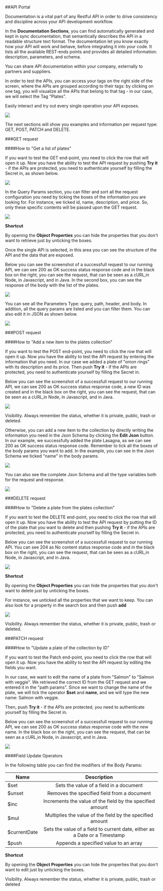##API Portal

Documentation is a vital part of any Restful API in order to drive consistency and discipline across your API development workflow. 

In the **Documentation Sections**, you can find automatically generated and kept in sync documentation, that semantically describes the API in a readable structure text format. 
The documentation let you know exactly how your API will work and behave, before integrating it into your code. It lists all the available REST-ends points and provides all detailed information: description, parameters, and schema.  

You can share API documentation within your company, externally to partners and suppliers. 

In order to test the APIs, you can access your tags on the right side of the screen, where the APIs are grouped according to their tags: by clicking on one tag, you will visualize all the APIs that belong to that tag - in our case, we will select the Tag “Plates”. 

Easily interact and try out every single operation your API exposes.


![](img/listPlates.png)

The next sections will show you examples and information per request type: GET, POST, PATCH and DELETE.

###GET request

####How to "Get a list of plates"

If you want to test the GET end-point, you need to click the row that will open it up. 
Now you have the ability to test the API request by pushing **Try it** - if the APIs are protected, you need to authenticate yourself by filling the Secret in, as shown below.

![](img/secretPlates.png)

In the Query Params section, you can filter and sort all the request configuration you need by ticking the boxes of the information you are looking for. For instance, we ticked id, name, description, and price. So, only these specific contents will be passed upon the GET request. 


![](img/queryParams.png)


**Shortcut**

By opening the **Object Properties** you can hide the properties that you don't want to retrieve just by unticking the boxes. 


Once the single API is selected, in this area you can see the structure of the API and the data that are exposed. 

Below you can see the screenshot of a successfull request to our running API, we can see 200 as OK success status response code and in the black box on the right, you can see the request, that can be seen as a cURL,in Node, in Javascript, and in Java. 
In the second box, you can see the response of the body with the list of the plates. 

![](img/GET.png)

You can see all the Parameters Type: query, path, header, and body. In addition, all the query params are listed and you can filter them. You can also edit it in JSON as shown below. 

![](img/editJSON.png)

###POST request

####How to "Add a new item to the plates collection"

If you want to test the POST end-point, you need to click the row that will open it up. Now you have the ability to test the API request by entering the information that you need. 
In our case we added a plate of "onion rings" with its description and its price. 
Then push **Try it** - if the APIs are protected, you need to authenticate yourself by filling the Secret in.

Below you can see the screenshot of a successfull request to our running API, we can see 200 as OK success status response code, a new ID was created and in the black box on the right, you can see the request, that can be seen as a cURL,in Node, in Javascript, and in Java. 

![](img/PostOnion.png)


Visibility. Always remember the status, whether it is private, public, trash or deleted. 

Otherwise, you can add a new item to the collection by directly writing the information you need in the Json Schema by clicking the **Edit Json** button. 
In our example, we successfully added the plate Lasagna, as we can see 200 as OK success status response code.
Remember to tick all the boxes of the body params you want to add. In the example, you can see in the Json Schema we ticked "name" in the body params. 

![](img/postLasagna.png)

You can also see the complete Json Schema and all the type variables both for the request and response. 


![](img/json.png)


###DELETE request 

####How to "Delete a plate from the plates collection"

If you want to test the DELETE end-point, you need to click the row that will open it up. Now you have the ability to test the API request by putting the ID of the plate that you want to delete and then pushing **Try it** - if the APIs are protected, you need to authenticate yourself by filling the Secret in.

Below you can see the screenshot of a successfull request to our running API. You can see 204 as No content status response code and in the black box on the right, you can see the request, that can be seen as a cURL,in Node, in Javascript, and in Java. 

![](img/deleteOnion.png)

**Shortcut**

By opening the **Object Properties** you can hide the properties that you don't want to delete just by unticking the boxes. 

For instance, we unticked all the properties that we want to keep.
You can also look for a property in the search box and then push **add**

![](img/properties.png)

Visibility. Always remember the status, whether it is private, public, trash or deleted. 

###PATCH request 

####How to "Update a plate of the collection by ID"

If you want to test the Patch end-point, you need to click the row that will open it up. Now you have the ability to test the API request by editing the fields you want. 

In our case, we want to edit the name of a plate from "Salmon" to "Salmon with veggie". We retrieved the correct ID from the GET request and we entered it in the "path params". Since we want to change the name of the plate, we will tick the operator **$set** and **name**, and we will type the new name: Salmon with veggie.

Then, push **Try it** - if the APIs are protected, you need to authenticate yourself by filling the Secret in.

Below you can see the screenshot of a successfull request to our running API, we can see 200 as OK success status response code with the new name. In the black box on the right, you can see the request, that can be seen as a cURL,in Node, in Javascript, and in Java.

![](img/patchPlate.png)


####Field Update Operators

In the following table you can find the modifiers of the Body Params:


| Name          | Description                                                               | 
| ------------- |:-------------------------------------------------------------------------:| 
| $set          |Sets the value of a field in a document                                    |
| $unset        |Removes the specified field from a document                                |
| $inc          |Increments the value of the field by the specified amount                  | 
| $mul          |Multiplies the value of the field by the specified amount                  |
| $currentDate  |Sets the value of a field to current date, either as a Date or a Timestamp |
| $push         |Appends a specified value to an array                                      |

**Shortcut**

By opening the **Object Properties** you can hide the properties that you don't want to edit just by unticking the boxes.  

Visibility. Always remember the status, whether it is private, public, trash or deleted                  
